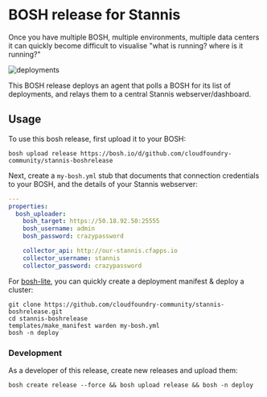 BOSH release for Stannis
========================

Once you have multiple BOSH, multiple environments, multiple data centers it can quickly become difficult to visualise "what is running? where is it running?"

![deployments](http://cl.ly/image/1d0F153a271D/Deployments.png)

This BOSH release deploys an agent that polls a BOSH for its list of deployments, and relays them to a central Stannis webserver/dashboard.

Usage
-----

To use this bosh release, first upload it to your BOSH:

```
bosh upload release https://bosh.io/d/github.com/cloudfoundry-community/stannis-boshrelease
```

Next, create a `my-bosh.yml` stub that documents that connection credentials to your BOSH, and the details of your Stannis webserver:

```yaml
---
properties:
  bosh_uploader:
    bosh_target: https://50.18.92.50:25555
    bosh_username: admin
    bosh_password: crazypassword

    collector_api: http://our-stannis.cfapps.io
    collector_username: stannis
    collector_password: crazypassword
```

For [bosh-lite](https://github.com/cloudfoundry/bosh-lite), you can quickly create a deployment manifest & deploy a cluster:

```
git clone https://github.com/cloudfoundry-community/stannis-boshrelease.git
cd stannis-boshrelease
templates/make_manifest warden my-bosh.yml
bosh -n deploy
```

### Development

As a developer of this release, create new releases and upload them:

```
bosh create release --force && bosh upload release && bosh -n deploy
```
